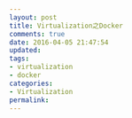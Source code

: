 ```yaml
---
layout: post
title: Virtualization之Docker
comments: true
date: 2016-04-05 21:47:54
updated:
tags:
- virtualization
- docker
categories:
- Virtualization
permalink:
---
```


